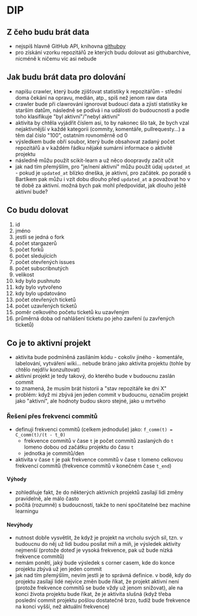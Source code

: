 # DIP

## Z čeho budu brát data

- nejspíš hlavně GitHub API, knihovna [githubpy](https://github.com/michaelliao/githubpy)
- pro získání vzorku repozitářů ze kterých budu dolovat asi githubarchive, nicméně k ničemu víc asi nebude

## Jak budu brát data pro dolování

- napíšu crawler, který bude zjišťovat statistiky k repozitářům - střední doma čekání na opravu, medián, atp., spíš než jenom raw data
- crawler bude při clawrování ignorovat budoucí data a zjistí statistiky ke starším datům, následně se podívá i na události do budoucnosti a podle toho klasifikuje "byl aktivní"/"nebyl aktivní"
- aktivita by chtěla vyjádřit číslem asi, to by nakonec šlo tak, že bych vzal nejaktivnější v každé kategorii (commity, komentáře, pullrequesty...) a těm dal číslo "100", ostatním rovnoměrně od 0
- výsledkem bude obří soubor, který bude obsahovat zadaný počet repozitářů a v každém řádku nějaké sumární informace o aktivitě projektu
- následně můžu použít scikit-learn a už něco doopravdy začít učit
- jak nad tím přemýšlím, pro "je/není aktivní" můžu použít údaj `updated_at` - pokud je `updated_at` blízko dneška, je aktivní, pro začátek. po poradě s Bartíkem pak můžu i vzít dobu dlouho před `updated_at` a považovat ho v té době za aktivní. možná bych pak mohl předpovídat, jak dlouho ještě aktivní bude?

## Co budu dolovat

1. id
2. jméno
3. jestli se jedná o fork
4. počet stargazerů
5. počet forků
6. počet sledujících
7. počet otevřených issues
8. počet subscribnutých
9. velikost
10. kdy bylo pushnuto
11. kdy bylo vytvořeno
12. kdy bylo updatováno
13. počet otevřených ticketů
14. počet uzavřených ticketů
15. poměr celkového početu ticketů ku uzavřeným
16. průměrná doba od nahlášení ticketu po jeho zavření (u zavřených ticketů)

## Co je to aktivní projekt

- aktivita bude podmíněná zasíláním kódu - cokoliv jiného - komentáře, labelování, vytváření wiki... nebude bráno jako aktivita projektu (tohle by chtělo nejdřív konzultovat)
- aktivní projekt je tedy takový, do kterého bude v budoucnu zaslán commit
- to znamená, že musím brát historii a "stav repozitáře ke dni X"
- problém: když mi zbývá jen jeden commit v budoucnu, označím projekt jako "aktivní", ale hodnoty budou skoro stejné, jako u mrtvého

### Řešení přes frekvenci commitů

- definuji frekvenci commitů (celkem jednoduše) jako: `f_comm(t) = C_comm(t)/(t - t_0)`
    - frekvence commitů v čase `t` je počet commitů zaslaných do `t` lomeno dobou od začátku projektu do času `t`
    - jednotka je commitů/den
- aktivita v čase `t` je pak frekvence commitů v čase `t` lomeno celkovou frekvencí commitů (frekvence commitů v konečném čase `t_end`)

#### Výhody

- zohledňuje fakt, že do některých aktivních projektů zasílají lidi změny pravidelně, ale málo často
- počítá (rozumně) s budoucností, takže to není spočítatelné bez machine learningu

#### Nevýhody

- nutnost dobře vysvětlit, že když je projekt na vrcholu svých sil, tzn. v budoucnu do něj už lidi budou posílat míň a míň,
  je výsledek aktivity nejmenší (protože doteď je vysoká frekvence, pak už bude nízká frekvence commitů)
- nemám ponětí, jaký bude výsledek s corner casem, kde do konce projektu zbývá už jen jeden commit
- jak nad tím přemýšlím, nevím jestli je to správná definice. v bodě, kdy do projektu zasílají lidé nejvíce změn bude říkat,
  že projekt aktivní není (protože frekvence commitů se bude vždy už jenom snižovat), ale na konci života projektu bude říkat,
  že je aktivita slušná (když třeba poslední commit projektu pošlou dostatečně brzo, tudíž bude frekvence na konci vyšší,
  než aktuální frekvence)